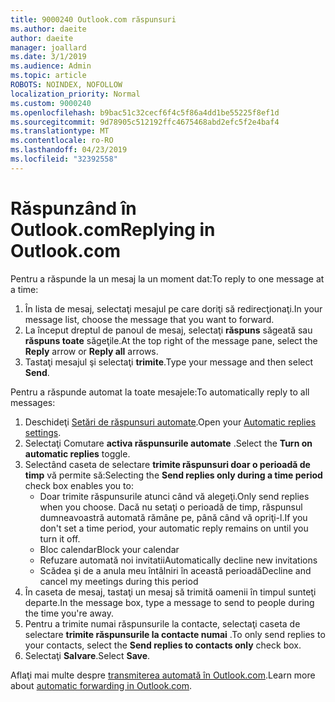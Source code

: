 ```yaml
---
title: 9000240 Outlook.com răspunsuri
ms.author: daeite
author: daeite
manager: joallard
ms.date: 3/1/2019
ms.audience: Admin
ms.topic: article
ROBOTS: NOINDEX, NOFOLLOW
localization_priority: Normal
ms.custom: 9000240
ms.openlocfilehash: b9bac51c32cecf6f4c5f86a4dd1be55225f8ef1d
ms.sourcegitcommit: 9d78905c512192ffc4675468abd2efc5f2e4baf4
ms.translationtype: MT
ms.contentlocale: ro-RO
ms.lasthandoff: 04/23/2019
ms.locfileid: "32392558"
---
```

# <a name="replying-in-outlookcom"></a><span data-ttu-id="830f2-102">Răspunzând în Outlook.com</span><span class="sxs-lookup"><span data-stu-id="830f2-102">Replying in Outlook.com</span></span>

<span data-ttu-id="830f2-103">Pentru a răspunde la un mesaj la un moment dat:</span><span class="sxs-lookup"><span data-stu-id="830f2-103">To reply to one message at a time:</span></span>

1. <span data-ttu-id="830f2-104">În lista de mesaj, selectaţi mesajul pe care doriţi să redirecţionaţi.</span><span class="sxs-lookup"><span data-stu-id="830f2-104">In your message list, choose the message that you want to forward.</span></span>
2. <span data-ttu-id="830f2-105">La început dreptul de panoul de mesaj, selectaţi **răspuns** săgeată sau **răspuns toate** săgeţile.</span><span class="sxs-lookup"><span data-stu-id="830f2-105">At the top right of the message pane, select the **Reply** arrow or **Reply all** arrows.</span></span>
3. <span data-ttu-id="830f2-106">Tastaţi mesajul şi selectaţi **trimite**.</span><span class="sxs-lookup"><span data-stu-id="830f2-106">Type your message and then select **Send**.</span></span>

<span data-ttu-id="830f2-107">Pentru a răspunde automat la toate mesajele:</span><span class="sxs-lookup"><span data-stu-id="830f2-107">To automatically reply to all messages:</span></span>

1. <span data-ttu-id="830f2-108">Deschideţi [Setări de răspunsuri automate](https://outlook.live.com/mail/options/mail/automaticReplies/automaticRepliesOption).</span><span class="sxs-lookup"><span data-stu-id="830f2-108">Open your [Automatic replies settings](https://outlook.live.com/mail/options/mail/automaticReplies/automaticRepliesOption).</span></span>
2. <span data-ttu-id="830f2-109">Selectaţi Comutare **activa răspunsurile automate** .</span><span class="sxs-lookup"><span data-stu-id="830f2-109">Select the **Turn on automatic replies** toggle.</span></span>
3. <span data-ttu-id="830f2-110">Selectând caseta de selectare **trimite răspunsuri doar o perioadă de timp** vă permite să:</span><span class="sxs-lookup"><span data-stu-id="830f2-110">Selecting the **Send replies only during a time period** check box enables you to:</span></span>
    - <span data-ttu-id="830f2-111">Doar trimite răspunsurile atunci când vă alegeţi.</span><span class="sxs-lookup"><span data-stu-id="830f2-111">Only send replies when you choose.</span></span> <span data-ttu-id="830f2-112">Dacă nu setaţi o perioadă de timp, răspunsul dumneavoastră automată rămâne pe, până când vă opriţi-l.</span><span class="sxs-lookup"><span data-stu-id="830f2-112">If you don't set a time period, your automatic reply remains on until you turn it off.</span></span>
    - <span data-ttu-id="830f2-113">Bloc calendar</span><span class="sxs-lookup"><span data-stu-id="830f2-113">Block your calendar</span></span>
    - <span data-ttu-id="830f2-114">Refuzare automată noi invitatii</span><span class="sxs-lookup"><span data-stu-id="830f2-114">Automatically decline new invitations</span></span>
    - <span data-ttu-id="830f2-115">Scădea şi de a anula meu întâlniri în această perioadă</span><span class="sxs-lookup"><span data-stu-id="830f2-115">Decline and cancel my meetings during this period</span></span>
4. <span data-ttu-id="830f2-116">În caseta de mesaj, tastaţi un mesaj să trimită oamenii în timpul sunteţi departe.</span><span class="sxs-lookup"><span data-stu-id="830f2-116">In the message box, type a message to send to people during the time you're away.</span></span>
5. <span data-ttu-id="830f2-117">Pentru a trimite numai răspunsurile la contacte, selectaţi caseta de selectare **trimite răspunsurile la contacte numai** .</span><span class="sxs-lookup"><span data-stu-id="830f2-117">To only send replies to your contacts, select the **Send replies to contacts only** check box.</span></span>
6. <span data-ttu-id="830f2-118">Selectaţi **Salvare**.</span><span class="sxs-lookup"><span data-stu-id="830f2-118">Select **Save**.</span></span>

<span data-ttu-id="830f2-119">Aflaţi mai multe despre [transmiterea automată în Outlook.com](https://support.office.com/article/14614626-9855-48dc-a986-dec81d07b1a0).</span><span class="sxs-lookup"><span data-stu-id="830f2-119">Learn more about [automatic forwarding in Outlook.com](https://support.office.com/article/14614626-9855-48dc-a986-dec81d07b1a0).</span></span>